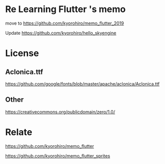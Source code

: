 # Re Learning Flutter 's memo
move to https://github.com/kyorohiro/memo_flutter_2019

Update https://github.com/kyorohiro/hello_skyengine

# License
## Aclonica.ttf
https://github.com/google/fonts/blob/master/apache/aclonica/Aclonica.ttf

## Other
https://creativecommons.org/publicdomain/zero/1.0/


# Relate
https://github.com/kyorohiro/memo_flutter

https://github.com/kyorohiro/memo_flutter_sprites


